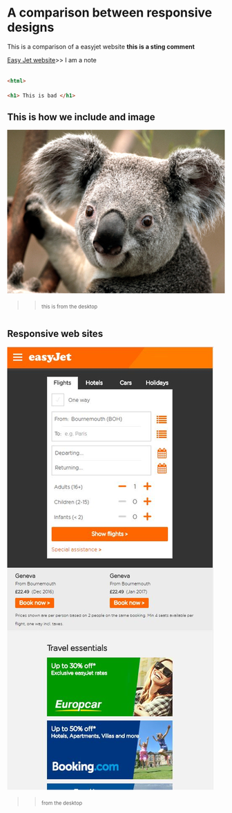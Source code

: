 # A comparison between responsive designs

This is a comparison of a easyjet website **this is a sting comment**

[Easy Jet website](http://www.easyjet.com/en)>> I am a note

```html

<html>

<h1> This is bad </h1>

```
## This is how we include and image 
![This is an image](Koala.jpg)
>> <sub> this is from the desktop </sub>

```

``` 
## Responsive web sites 
![Easy jet web site](easyjetmobile.jpg)
>> <sub> from the desktop </sub>

```
